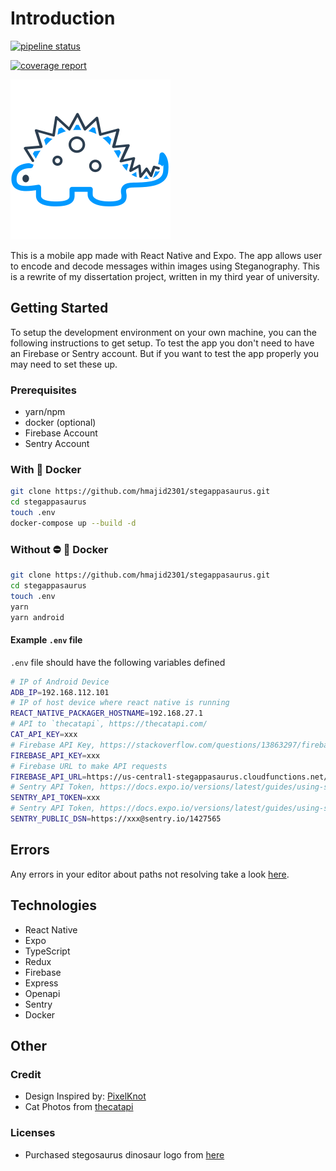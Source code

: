 # Introduction

[![pipeline status](https://gitlab.com/hmajid2301/stegappasaurus/badges/master/pipeline.svg)](https://gitlab.com/hmajid2301/stegappasaurus/commits/master)

[![coverage report](https://gitlab.com/hmajid2301/stegappasaurus/badges/master/coverage.svg)](https://gitlab.com/hmajid2301/stegappasaurus/commits/master)

![logo](src/assets/images/logo-dark.png)

This is a mobile app made with React Native and Expo. The app allows user to encode and decode messages within images using
Steganography. This is a rewrite of my dissertation project, written in my third year of university.

## Getting Started

To setup the development environment on your own machine, you can the following instructions to get setup.
To test the app you don't need to have an Firebase or Sentry account. But if you want to test the app
properly you may need to set these up.

### Prerequisites

- yarn/npm
- docker (optional)
- Firebase Account
- Sentry Account

### With :whale: Docker

```bash
git clone https://github.com/hmajid2301/stegappasaurus.git
cd stegappasaurus
touch .env
docker-compose up --build -d
```

### Without :no_entry: :whale: Docker

```bash
git clone https://github.com/hmajid2301/stegappasaurus.git
cd stegappasaurus
touch .env
yarn
yarn android
```

#### Example `.env` file

`.env` file should have the following variables defined

```bash
# IP of Android Device
ADB_IP=192.168.112.101
# IP of host device where react native is running
REACT_NATIVE_PACKAGER_HOSTNAME=192.168.27.1
# API to `thecatapi`, https://thecatapi.com/
CAT_API_KEY=xxx
# Firebase API Key, https://stackoverflow.com/questions/13863297/firebase-what-is-the-api-key/37995239
FIREBASE_API_KEY=xxx
# Firebase URL to make API requests
FIREBASE_API_URL=https://us-central1-stegappasaurus.cloudfunctions.net/api
# Sentry API Token, https://docs.expo.io/versions/latest/guides/using-sentry/
SENTRY_API_TOKEN=xxx
# Sentry API Token, https://docs.expo.io/versions/latest/guides/using-sentry/
SENTRY_PUBLIC_DSN=https://xxx@sentry.io/1427565
```

## Errors

Any errors in your editor about paths not resolving take a look [here](https://github.com/tleunen/babel-plugin-module-resolver#eslint-plugin).

## Technologies

- React Native
- Expo
- TypeScript
- Redux
- Firebase
- Express
- Openapi
- Sentry
- Docker

## Other

### Credit

- Design Inspired by: [PixelKnot](https://play.google.com/store/apps/details?id=info.guardianproject.pixelknot)
- Cat Photos from [thecatapi](https://thecatapi.com)

### Licenses

- Purchased stegosaurus dinosaur logo from [here](https://www.iconfinder.com/icons/380124/animal_big_experience_dino_paleontology_reptile_stegosaurus_zababa_icon#size=512)
